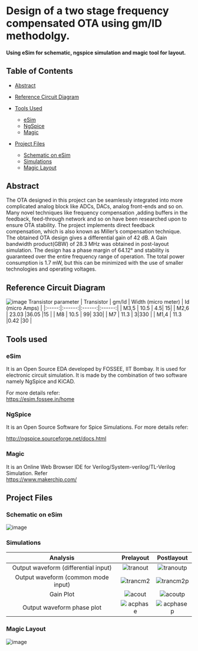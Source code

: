 # Design of a two stage frequency compensated OTA using gm/ID methodolgy.
####  Using eSim for schematic, ngspice simulation and magic tool for layout.

## Table of Contents

* [Abstract](#Abstract)
* [Reference Circuit Diagram](#Reference-Circuit-Diagram)
* [Tools Used](#Tools-Used)
	* [eSim](#eSim)
	* [NgSpice](#NgSpice)
	* [Magic](#Magic)

* [Project Files](#Project-Files)
        
	* [Schematic on eSim](#Schematic-on-eSim)
	* [Simulations](#Simulations)
	* [Magic Layout](#Magic-Layout)

        

## Abstract

The OTA designed in this project can be seamlessly integrated into more complicated
analog block like ADCs, DACs, analog front-ends and so on. Many novel techniques like frequency compensation ,adding buffers in the feedback, feed-through network and so on have been researched upon to ensure OTA stability. The project implements direct feedback compensation, which is also known as Miller’s compensation technique. The obtained OTA design gives a differential gain of 42 dB. A Gain bandwidth product(GBW) of 28.3 MHz was obtained in post-layout simulation. The design has a phase margin of 64.12° and stability is guaranteed over the entire frequency range of operation. The total power consumption is 1.7 mW, but this can be minimized with the use of smaller technologies and operating voltages.
## Reference Circuit Diagram
![image](https://user-images.githubusercontent.com/96485068/190205704-28299a69-d842-420f-bf13-7c5722b98c3a.png)
Transistor parameter
| Transistor | gm/Id | Width (micro meter) | Id (micro Amps) |
|:-----:|:------:|:------:|:------:|
| M3,5	|  10.5	| 4.5| 15|
| M2,6   |  23.03   |36.05 |15 |
| M8   |  10.5  | 99| 330|
| M7 |  11.3   | 3|330 |
| M1,4  |  11.3  |0.42 |30 |

## Tools used
### eSim

It is an Open Source EDA developed by FOSSEE, IIT Bombay. It is used for electronic circuit simulation. It is made by the combination of two software namely NgSpice and KiCAD.

For more details refer:
</br>
https://esim.fossee.in/home

### NgSpice
It is an Open Source Software for Spice Simulations. For more details refer:

http://ngspice.sourceforge.net/docs.html

### Magic
It is an Online Web Browser IDE for Verilog/System-verilog/TL-Verilog Simulation. Refer
</br> https://www.makerchip.com/
## Project Files
### Schematic on eSim
![image](https://user-images.githubusercontent.com/96485068/190372496-e386c49f-87a9-45f7-b906-bf20354fcc87.png)

### Simulations


|Analysis| Prelayout |Postlayout |
|:-----:|:-----:|:------:|
|Output waveform (differential input)|![tranout](https://user-images.githubusercontent.com/96485068/190374441-f5445593-f245-461c-86b0-a4b6cd68f6b1.jpg)| ![tranoutp](https://user-images.githubusercontent.com/96485068/190202488-7d307ef7-7b36-4d17-8219-2f7251b0afa4.jpg)	|
|Output waveform (common mode input)| ![trancm2](https://user-images.githubusercontent.com/96485068/190374175-ebf6e3c2-1bff-415b-a3a2-a973a37bb0cb.jpg)|  ![trancm2p](https://user-images.githubusercontent.com/96485068/190203031-d347076d-44a6-40d1-b497-84a004a41adb.jpg) |
|Gain Plot| ![acout](https://user-images.githubusercontent.com/96485068/190375279-be0df136-12c7-4caf-954f-67ba2f509f4c.jpg) | ![acoutp](https://user-images.githubusercontent.com/96485068/190203643-bb3716be-3fa9-4dab-8815-abc5c693e714.jpg)   |
|Output waveform phase plot|![acphase](https://user-images.githubusercontent.com/96485068/190375621-39b0e234-fa2c-4509-8fbe-1e7c851b5b5c.jpg) |  ![acphasep](https://user-images.githubusercontent.com/96485068/190203972-333cd82a-89cf-4bf3-afe7-658fe2983561.jpg) |





### Magic Layout
![image](https://user-images.githubusercontent.com/96485068/190201225-8154ed62-c1d9-44e3-be8c-d01f9035590b.png)




